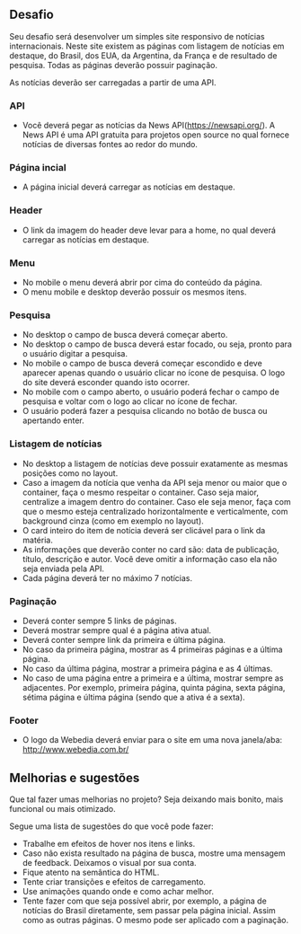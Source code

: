 ## Desafio
Seu desafio será desenvolver um simples site responsivo de notícias internacionais. Neste site existem as páginas com listagem de notícias em destaque, do Brasil, dos EUA, da Argentina, da França e de resultado de pesquisa. Todas as páginas deverão possuir paginação.

As notícias deverão ser carregadas a partir de uma API.

### API

- Você deverá pegar as notícias da News API(https://newsapi.org/). A News API é uma API gratuita para projetos open source no qual fornece notícias de diversas fontes ao redor do mundo. 

### Página incial

- A página inicial deverá carregar as notícias em destaque.

### Header

- O link da imagem do header deve levar para a home, no qual deverá carregar as notícias em destaque.

### Menu

- No mobile o menu deverá abrir por cima do conteúdo da página.
- O menu mobile e desktop deverão possuir os mesmos itens.

### Pesquisa

- No desktop o campo de busca deverá começar aberto.
- No desktop o campo de busca deverá estar focado, ou seja, pronto para o usuário digitar a pesquisa.
- No mobile o campo de busca deverá começar escondido e deve aparecer apenas quando o usuário clicar no ícone de pesquisa. O logo do site deverá esconder quando isto ocorrer.
- No mobile com o campo aberto, o usuário poderá fechar o campo de pesquisa e voltar com o logo ao clicar no ícone de fechar.
- O usuário poderá fazer a pesquisa clicando no botão de busca ou apertando enter.

### Listagem de notícias

- No desktop a listagem de notícias deve possuir exatamente as mesmas posições como no layout.
- Caso a imagem da notícia que venha da API seja menor ou maior que o container, faça o mesmo respeitar o container. Caso seja maior, centralize a imagem dentro do container. Caso ele seja menor, faça com que o mesmo esteja centralizado horizontalmente e verticalmente, com background cinza (como em exemplo no layout).
- O card inteiro do item de notícia deverá ser clicável para o link da matéria.
- As informações que deverão conter no card são: data de publicação, título, descrição e autor. Você deve omitir a informação caso ela não seja enviada pela API.
- Cada página deverá ter no máximo 7 notícias.

### Paginação

- Deverá conter sempre 5 links de páginas.
- Deverá mostrar sempre qual é a página ativa atual.
- Deverá conter sempre link da primeira e última página.
- No caso da primeira página, mostrar as 4 primeiras páginas e a última página.
- No caso da última página, mostrar a primeira página e as 4 últimas.
- No caso de uma página entre a primeira e a última, mostrar sempre as adjacentes. Por exemplo, primeira página, quinta página, sexta página, sétima página e última página (sendo que a ativa é a sexta).

### Footer

- O logo da Webedia deverá enviar para o site em uma nova janela/aba: http://www.webedia.com.br/

## Melhorias e sugestões

 Que tal fazer umas melhorias no projeto? Seja deixando mais bonito, mais funcional ou mais otimizado.

Segue uma lista de sugestões do que você pode fazer:

- Trabalhe em efeitos de hover nos itens e links.
- Caso não exista resultado na página de busca, mostre uma mensagem de feedback. Deixamos o visual por sua conta.
- Fique atento na semântica do HTML.
- Tente criar transições e efeitos de carregamento.
- Use animações quando onde e como achar melhor.
- Tente fazer com que seja possível abrir, por exemplo, a página de notícias do Brasil diretamente, sem passar pela página inicial. Assim como as outras páginas. O mesmo pode ser aplicado com a paginação.
